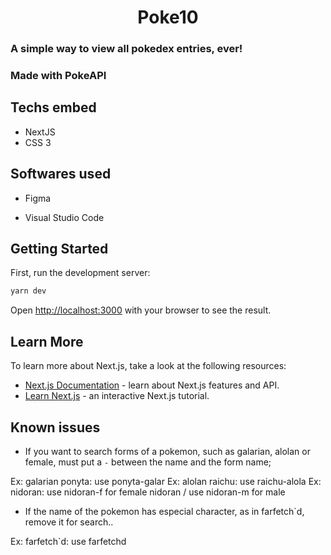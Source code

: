 <h1 align="center">Poke10</h1>

### A simple way to view all pokedex entries, ever!

### Made with PokeAPI

## Techs embed

- NextJS
- CSS 3

## Softwares used

- Figma

- Visual Studio Code

## Getting Started

First, run the development server:

```bash
yarn dev
```

Open [http://localhost:3000](http://localhost:3000) with your browser to see the result.

## Learn More

To learn more about Next.js, take a look at the following resources:

- [Next.js Documentation](https://nextjs.org/docs) - learn about Next.js features and API.
- [Learn Next.js](https://nextjs.org/learn) - an interactive Next.js tutorial.

## Known issues

- If you want to search forms of a pokemon, such as galarian, alolan or female, must put a `-` between the name and the form name;

Ex: galarian ponyta: use ponyta-galar
Ex: alolan raichu: use raichu-alola
Ex: nidoran: use nidoran-f for female nidoran / use nidoran-m for male 

- If the name of the pokemon has especial character, as in farfetch`d, remove it for search..

Ex: farfetch`d: use farfetchd
